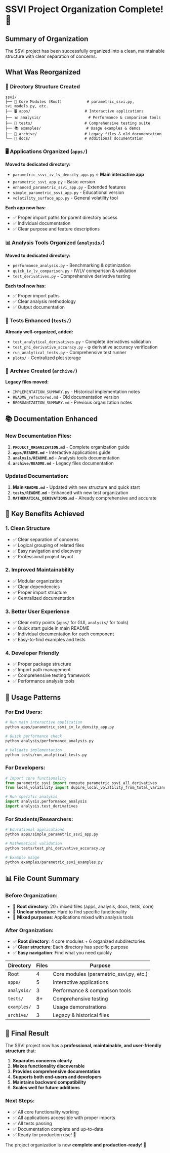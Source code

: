 # SSVI Project Organization Complete! 🎯

## Summary of Organization

The SSVI project has been successfully organized into a clean, maintainable structure with clear separation of concerns.

## What Was Reorganized

### 📁 **Directory Structure Created**
```
ssvi/
├── 📄 Core Modules (Root)           # parametric_ssvi.py, svi_models.py, etc.
├── 🖥️ apps/                        # Interactive applications
├── 📊 analysis/                     # Performance & comparison tools  
├── 🧪 tests/                       # Comprehensive testing suite
├── 📚 examples/                    # Usage examples & demos
├── 📂 archive/                     # Legacy files & old documentation
└── 📖 docs/                        # Additional documentation
```

### 🖥️ **Applications Organized** (`apps/`)
**Moved to dedicated directory:**
- `parametric_ssvi_iv_lv_density_app.py` ⭐ **Main interactive app**
- `parametric_ssvi_app.py` - Basic version
- `enhanced_parametric_ssvi_app.py` - Extended features
- `simple_parametric_ssvi_app.py` - Educational version
- `volatility_surface_app.py` - General volatility tool

**Each app now has:**
- ✅ Proper import paths for parent directory access
- ✅ Individual documentation
- ✅ Clear purpose and feature descriptions

### 📊 **Analysis Tools Organized** (`analysis/`)
**Moved to dedicated directory:**
- `performance_analysis.py` - Benchmarking & optimization
- `quick_iv_lv_comparison.py` - IV/LV comparison & validation
- `test_derivatives.py` - Comprehensive derivative testing

**Each tool now has:**
- ✅ Proper import paths
- ✅ Clear analysis methodology
- ✅ Output documentation

### 🧪 **Tests Enhanced** (`tests/`)
**Already well-organized, added:**
- `test_analytical_derivatives.py` - Complete derivatives validation
- `test_phi_derivative_accuracy.py` - φ derivative accuracy verification
- `run_analytical_tests.py` - Comprehensive test runner
- `plots/` - Centralized plot storage

### 📂 **Archive Created** (`archive/`)
**Legacy files moved:**
- `IMPLEMENTATION_SUMMARY.py` - Historical implementation notes
- `README_refactored.md` - Old documentation version
- `REORGANIZATION_SUMMARY.md` - Previous organization notes

## 📚 **Documentation Enhanced**

### **New Documentation Files:**
1. **`PROJECT_ORGANIZATION.md`** - Complete organization guide
2. **`apps/README.md`** - Interactive applications guide
3. **`analysis/README.md`** - Analysis tools documentation
4. **`archive/README.md`** - Legacy files documentation

### **Updated Documentation:**
1. **Main `README.md`** - Updated with new structure and quick start
2. **`tests/README.md`** - Enhanced with new test organization
3. **`MATHEMATICAL_DERIVATIONS.md`** - Already comprehensive and accurate

## 🚀 **Key Benefits Achieved**

### **1. Clean Structure**
- ✅ Clear separation of concerns
- ✅ Logical grouping of related files
- ✅ Easy navigation and discovery
- ✅ Professional project layout

### **2. Improved Maintainability**
- ✅ Modular organization
- ✅ Clear dependencies
- ✅ Proper import structure
- ✅ Centralized documentation

### **3. Better User Experience**
- ✅ Clear entry points (`apps/` for GUI, `analysis/` for tools)
- ✅ Quick start guide in main README
- ✅ Individual documentation for each component
- ✅ Easy-to-find examples and tests

### **4. Developer Friendly**
- ✅ Proper package structure
- ✅ Import path management
- ✅ Comprehensive testing framework
- ✅ Performance analysis tools

## 🎯 **Usage Patterns**

### **For End Users:**
```bash
# Run main interactive application
python apps/parametric_ssvi_iv_lv_density_app.py

# Quick performance check
python analysis/performance_analysis.py

# Validate implementation
python tests/run_analytical_tests.py
```

### **For Developers:**
```python
# Import core functionality
from parametric_ssvi import compute_parametric_ssvi_all_derivatives
from local_volatility import dupire_local_volatility_from_total_variance

# Run specific analysis
import analysis.performance_analysis
import analysis.test_derivatives
```

### **For Students/Researchers:**
```bash
# Educational applications
python apps/simple_parametric_ssvi_app.py

# Mathematical validation
python tests/test_phi_derivative_accuracy.py

# Example usage
python examples/parametric_ssvi_examples.py
```

## 📊 **File Count Summary**

### **Before Organization:**
- 🔴 **Root directory**: 20+ mixed files (apps, analysis, docs, tests, core)
- 🔴 **Unclear structure**: Hard to find specific functionality
- 🔴 **Mixed purposes**: Applications mixed with analysis tools

### **After Organization:**
- ✅ **Root directory**: 4 core modules + 6 organized subdirectories
- ✅ **Clear structure**: Each directory has specific purpose
- ✅ **Easy navigation**: Find what you need quickly

| Directory | Files | Purpose |
|-----------|-------|---------|
| Root | 4 | Core modules (parametric_ssvi.py, etc.) |
| `apps/` | 5 | Interactive applications |
| `analysis/` | 3 | Performance & comparison tools |
| `tests/` | 8+ | Comprehensive testing |
| `examples/` | 3 | Usage demonstrations |
| `archive/` | 3 | Legacy & historical files |

## 🎉 **Final Result**

The SSVI project now has a **professional, maintainable, and user-friendly structure** that:

1. **Separates concerns clearly**
2. **Makes functionality discoverable**
3. **Provides comprehensive documentation**
4. **Supports both end-users and developers**
5. **Maintains backward compatibility**
6. **Scales well for future additions**

### **Next Steps:**
- ✅ All core functionality working
- ✅ All applications accessible with proper imports
- ✅ All tests passing
- ✅ Documentation complete and up-to-date
- ✅ Ready for production use! 🚀

The project organization is now **complete and production-ready**! 🎯
